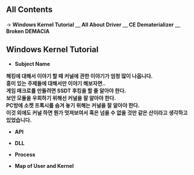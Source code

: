 ## All Contents

→ <b>Windows Kernel Tutorial
＿ All About Driver
＿ CE Dematerializer
＿ Broken DEMACIA

## Windows Kernel Tutorial


- Subject Name

해킹에 대해서 이야기 할 때 커널에 관한 이야기가 엄청 많이 나옵니다.<br>
흥미 있는 주제들에 대해서만 이야기 해보자면..<br>
게임 매크로를 만들려면 SSDT 후킹을 할 줄 알아야 한다.<br>
보안 모듈을 우회하기 위해선 커널을 잘 알아야 한다.<br>
PC방에 소켓 프록시를 숨겨 놓기 위해는 커널을 잘 알아야 한다.<br>
이것 외에도 커널 하면 뭔가 멋져보여서 혹은 넘을 수 없을 것만 같은 산이라고 생각하고 있었습니다.<br>

- API

- DLL

- Process

- Map of User and Kernel
